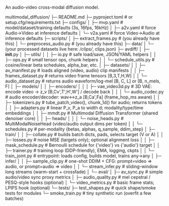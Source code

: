 An audio-video cross-modal diffusion model.

multimodal_diffusion/
├─ README.md
├─ pyproject.toml            # or setup.cfg/requirements.txt
├─ configs/
│  ├─ mvp.yaml               # model/dataset/training defaults (3s, 16fps, 16kHz)
│  ├─ a2v.yaml               # force Audio→Video at inference defaults
│  └─ v2a.yaml               # force Video→Audio at inference defaults
├─ scripts/
│  ├─ extract_frames.py      # (you already have this)
│  └─ preprocess_audio.py    # (you already have this)
├─ data/
│  └─ (your processed datasets live here: */clips/*, clips.json)
├─ avdiff/
│  ├─ __init__.py
│  ├─ utils/
│  │  ├─ io.py               # safe load/save, JSON/YAML helpers
│  │  ├─ ops.py              # small tensor ops, chunk helpers
│  │  └─ schedule_utils.py   # cosine/linear beta schedules, alpha_bar, etc.
│  ├─ datasets/
│  │  ├─ av_manifest.py      # loads aligned (video, audio) clip manifests
│  │  ├─ frames_dataset.py   # returns video frame tensors [B,3,T,H,W]
│  │  └─ audio_dataset.py    # returns audio waveform/log-mel [B, C, L] or [B, n_mels, F]
│  ├─ models/
│  │  ├─ encoders/
│  │  │  ├─ vae_video3d.py   # 3D VAE: encode video → z_v [B,Cv',T',H',W'] / decode back
│  │  │  └─ audio_codec.py   # audio encoder/decoder: wav↔z_a [B,Ca',Fa] (frame_hop_ms aware)
│  │  ├─ tokenizers.py       # tube_patch_video(), chunk_1d() for audio; returns tokens
│  │  ├─ adapters.py         # linear P_v, P_a to width d; modality/type/time embeddings
│  │  ├─ mmdt.py             # Multimodal Diffusion Transformer (shared denoiser core)
│  │  ├─ heads/
│  │  │  └─ noise_heads.py   # MultiModalNoiseHead (video/audio output dims per token)
│  │  └─ schedules.py        # per-modality {betas, alphas, q_sample, ddim_step}
│  ├─ train/
│  │  ├─ collate.py          # builds batch dicts, pads, selects target (V or A)
│  │  ├─ losses.py           # noise MSE (targets only); optional alignment loss
│  │  ├─ mask_schedule.py    # Bernoulli schedule for {'video'} vs {'audio'} target
│  │  ├─ trainer.py          # training loop (DDP-friendly), EMA, logging, ckpts
│  │  └─ train_joint.py      # entrypoint: loads config, builds model, trains any→any
│  ├─ infer/
│  │  ├─ sample_clip.py      # one-shot DDIM + CFG: prompt=video ⇒ audio, or prompt=audio ⇒ video
│  │  └─ stream_infer.py     # sliding-window long streams (warm-start + crossfade)
│  └─ eval/
│     ├─ av_sync.py          # simple audio/video sync proxy metrics
│     ├─ audio_quality.py    # mel cepstral / PESQ-style hooks (optional)
│     └─ video_metrics.py    # basic frame stats; LPIPS hook (optional)
└─ tests/
   ├─ test_shapes.py         # quick shape/smoke tests for modules
   └─ smoke_train.py         # tiny synthetic run (overfit a few batches)
